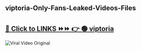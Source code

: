 
 ## viptoria-Only-Fans-Leaked-Videos-Files

# <h2><a href="https://mediaupload.pro?viptoria">🔗 Click to LINKS ⏩⏩ 👉 🟢 viptoria </a></h2>

<a href="https://mediaupload.pro?viptoria" rel="nofollow" data-target="animated-image.originalLink"><img src="https://i.ibb.co.com/xMMVF88/686577567.gif" alt="Viral Video Original" style="max-width: 100%; display: inline-block;" data-target="animated-image.originalImage"></a>
